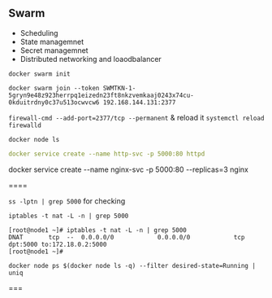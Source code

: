 ## Swarm

- Scheduling 
- State managemnet 
- Secret managemnet
- Distributed networking and loaodbalancer 


`docker swarm init`

```
docker swarm join --token SWMTKN-1-5gryn9e48z923herrpq1eizedn23ft8nkzvemkaaj0243x74cu-0kduitrdny0c37u513ocwvcw6 192.168.144.131:2377
```

`firewall-cmd --add-port=2377/tcp --permanent` & reload it `systemctl reload firewalld` 


`docker node ls`


```yaml
docker service create --name http-svc -p 5000:80 httpd
```

docker service create --name nginx-svc -p 5000:80 --replicas=3 nginx



====

`ss -lptn | grep 5000` for checking 

`iptables -t nat -L -n | grep 5000`

```linux
[root@node1 ~]# iptables -t nat -L -n | grep 5000
DNAT       tcp  --  0.0.0.0/0            0.0.0.0/0            tcp dpt:5000 to:172.18.0.2:5000
[root@node1 ~]#
```

`docker node ps $(docker node ls -q) --filter desired-state=Running | uniq`


===


